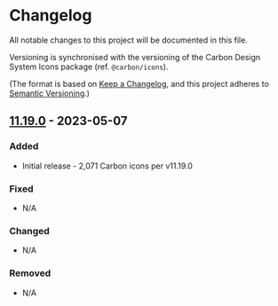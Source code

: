 # Changelog

All notable changes to this project will be documented in this file.

Versioning is synchronised with the versioning of the Carbon Design System Icons package (ref. `@carbon/icons`).

(The format is based on [Keep a Changelog](https://keepachangelog.com/en/1.0.0/),
and this project adheres to [Semantic Versioning](https://semver.org/spec/v2.0.0.html).)

## [11.19.0](https://github.com/iancharlesdouglas/carbon-icons-qwik/releases/tag/11.19.0) - 2023-05-07

### Added

- Initial release - 2,071 Carbon icons per v11.19.0

### Fixed

- N/A

### Changed

- N/A


### Removed

- N/A
